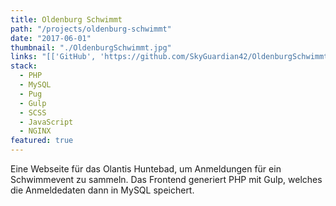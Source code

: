 ```yaml
---
title: Oldenburg Schwimmt
path: "/projects/oldenburg-schwimmt"
date: "2017-06-01"
thumbnail: "./OldenburgSchwimmt.jpg"
links: "[['GitHub', 'https://github.com/SkyGuardian42/OldenburgSchwimmt']]"
stack:
  - PHP
  - MySQL
  - Pug
  - Gulp
  - SCSS
  - JavaScript
  - NGINX
featured: true
---
```


Eine Webseite für das Olantis Huntebad, um Anmeldungen für ein Schwimmevent zu sammeln. Das Frontend generiert PHP mit Gulp, welches die Anmeldedaten dann in MySQL speichert.
